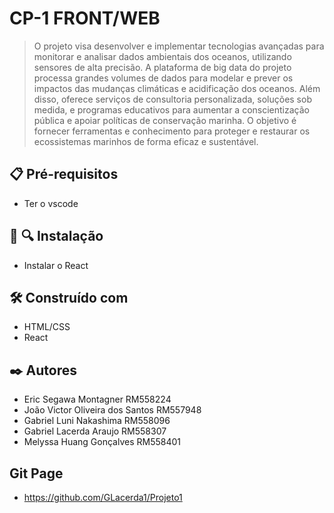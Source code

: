 # **CP-1 FRONT/WEB**

>O projeto visa desenvolver e implementar tecnologias avançadas para monitorar e analisar dados ambientais dos oceanos, utilizando sensores de alta precisão. A plataforma de big data do projeto processa grandes volumes de dados para modelar e prever os impactos das mudanças climáticas e acidificação dos oceanos.
>Além disso, oferece serviços de consultoria personalizada, soluções sob medida, e programas educativos para aumentar a conscientização pública e apoiar políticas de conservação marinha. O objetivo é fornecer ferramentas e conhecimento para proteger e restaurar os ecossistemas marinhos de forma eficaz e sustentável.

## 📋 Pré-requisitos
+ Ter o vscode


## 📡 🔍 Instalação
+ Instalar o React


## 🛠️ Construído com
+ HTML/CSS
+ React

## ✒️ Autores
+ Eric Segawa Montagner RM558224
+ João Victor Oliveira dos Santos RM557948
+ Gabriel Luni Nakashima RM558096
+ Gabriel Lacerda Araujo RM558307
+ Melyssa Huang Gonçalves RM558401

## Git Page
+ https://github.com/GLacerda1/Projeto1
